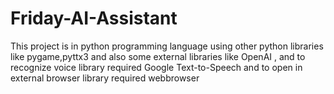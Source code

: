 # Friday-AI-Assistant
This project is in python programming language using other python libraries like pygame,pyttx3 and also some external libraries like OpenAI , and to recognize voice  library required Google Text-to-Speech  and to open in external browser library required webbrowser  
